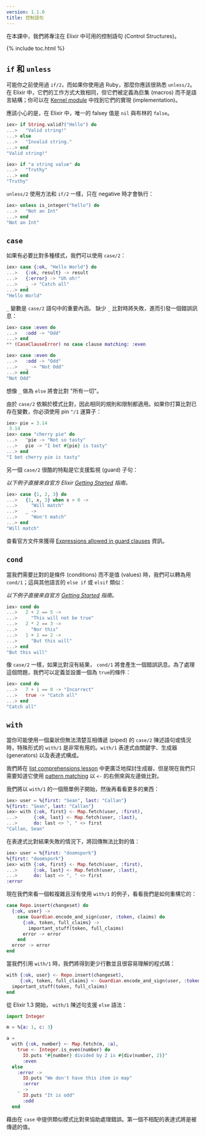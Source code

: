 ```yaml
---
version: 1.1.0
title: 控制語句
---
```


在本課中，我們將專注在 Elixir 中可用的控制語句 (Control Structures)。

{% include toc.html %}

## `if` 和 `unless`

可能你之前使用過 `if/2`，而如果你使用過 Ruby，那麼你應該很熟悉 `unless/2`。 在 Elixir 中，它們的工作方式大致相同，但它們被定義為巨集 (macros) 而不是語言結構；你可以在 [Kernel module](https://hexdocs.pm/elixir/Kernel.html) 中找到它們的實現 (implementation)。

應該小心的是，在 Elixir 中，唯一的 falsey 值是 `nil` 與布林的 `false`。

```elixir
iex> if String.valid?("Hello") do
...>   "Valid string!"
...> else
...>   "Invalid string."
...> end
"Valid string!"

iex> if "a string value" do
...>   "Truthy"
...> end
"Truthy"
```

`unless/2` 使用方法和 `if/2` 一樣，只在 negative 時才會執行：

```elixir
iex> unless is_integer("hello") do
...>   "Not an Int"
...> end
"Not an Int"
```

## `case`

如果有必要比對多種樣式，我們可以使用 `case/2`：

```elixir
iex> case {:ok, "Hello World"} do
...>   {:ok, result} -> result
...>   {:error} -> "Uh oh!"
...>   _ -> "Catch all"
...> end
"Hello World"
```

`_` 變數是 `case/2` 語句中的重要內涵。 缺少 `_` 比對時將失敗，進而引發一個錯誤訊息：

```elixir
iex> case :even do
...>   :odd -> "Odd"
...> end
** (CaseClauseError) no case clause matching: :even

iex> case :even do
...>   :odd -> "Odd"
...>   _ -> "Not Odd"
...> end
"Not Odd"
```

想像 `_` 做為 `else` 將會比對 "所有一切"。


由於 `case/2` 依賴於模式比對，因此相同的規則和限制都適用。如果你打算比對已存在變數，你必須使用 pin `^/1` 運算子：

```elixir
iex> pie = 3.14
 3.14
iex> case "cherry pie" do
...>   ^pie -> "Not so tasty"
...>   pie -> "I bet #{pie} is tasty"
...> end
"I bet cherry pie is tasty"
```

另一個 `case/2` 很酷的特點是它支援監視 (guard) 子句：

_以下例子直接來自官方 Elixir [Getting Started](http://elixir-lang.org/getting-started/case-cond-and-if.html#case) 指南。_

```elixir
iex> case {1, 2, 3} do
...>   {1, x, 3} when x > 0 ->
...>     "Will match"
...>   _ ->
...>     "Won't match"
...> end
"Will match"
```

查看官方文件來獲得 [Expressions allowed in guard clauses](https://hexdocs.pm/elixir/guards.html#list-of-allowed-expressions) 資訊。

## `cond`

當我們需要比對的是條件 (conditions) 而不是值 (values) 時，我們可以轉為用 `cond/1`；這與其他語言的 `else if` 或 `elsif` 類似：

_以下例子直接來自官方 [Getting Started](http://elixir-lang.org/getting-started/case-cond-and-if.html#cond) 指南。_

```elixir
iex> cond do
...>   2 + 2 == 5 ->
...>     "This will not be true"
...>   2 * 2 == 3 ->
...>     "Nor this"
...>   1 + 1 == 2 ->
...>     "But this will"
...> end
"But this will"
```

像 `case/2` 一樣，如果比對沒有結果， `cond/1` 將會產生一個錯誤訊息。為了處理這個問題，我們可以定義並設置一個為 `true`的條件：

```elixir
iex> cond do
...>   7 + 1 == 0 -> "Incorrect"
...>   true -> "Catch all"
...> end
"Catch all"
```

## `with`

當你可能使用一個巢狀但無法清楚互相傳遞 (piped) 的 `case/2` 陳述語句或情況時，特殊形式的 `with/1` 是非常有用的。`with/1` 表達式由關鍵字、生成器 (generators) 以及表達式構成。

我們將在 [list comprehensions lesson](../comprehensions/) 中更廣泛地探討生成器，但是現在我們只需要知道它使用 [pattern matching](../pattern-matching/) 以 `<-` 的右側來與左邊做比對。

我們將以 `with/1` 的一個簡單例子開始，然後再看看更多的東西：

```elixir
iex> user = %{first: "Sean", last: "Callan"}
%{first: "Sean", last: "Callan"}
iex> with {:ok, first} <- Map.fetch(user, :first),
...>      {:ok, last} <- Map.fetch(user, :last),
...>      do: last <> ", " <> first
"Callan, Sean"
```

在表達式比對結果失敗的情況下，將回傳無法比對的值：

```elixir
iex> user = %{first: "doomspork"}
%{first: "doomspork"}
iex> with {:ok, first} <- Map.fetch(user, :first),
...>      {:ok, last} <- Map.fetch(user, :last),
...>      do: last <> ", " <> first
:error
```

現在我們來看一個較複雜且沒有使用 `with/1` 的例子，看看我們是如何重構它的：

```elixir
case Repo.insert(changeset) do
  {:ok, user} ->
    case Guardian.encode_and_sign(user, :token, claims) do
      {:ok, token, full_claims} ->
        important_stuff(token, full_claims)
      error -> error
    end
  error -> error
end
```

當我們引用 `with/1` 時，我們將得到更少行數並且很容易理解的程式碼：

```elixir
with {:ok, user} <- Repo.insert(changeset),
     {:ok, token, full_claims} <- Guardian.encode_and_sign(user, :token, claims) do
  important_stuff(token, full_claims)
end
```


從 Elixir 1.3 開始， `with/1` 陳述句支援 `else` 語法：

```elixir
import Integer

m = %{a: 1, c: 3}

a =
  with {:ok, number} <- Map.fetch(m, :a),
    true <- Integer.is_even(number) do
      IO.puts "#{number} divided by 2 is #{div(number, 2)}"
      :even
  else
    :error ->
      IO.puts "We don't have this item in map"
      :error
    _ ->
      IO.puts "It is odd"
      :odd
  end
```

藉由在 `case` 中提供類似模式比對來協助處理錯誤。第一個不相配的表達式將是被傳遞的值。
